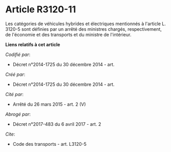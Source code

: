 # Article R3120-11

Les catégories de véhicules hybrides et électriques mentionnés à l'article L. 3120-5 sont définies par un arrêté des
ministres chargés, respectivement, de l'économie et des transports et du ministre de l'intérieur.

**Liens relatifs à cet article**

_Codifié par_:

  - Décret n°2014-1725 du 30 décembre 2014 - art.

_Créé par_:

  - Décret n°2014-1725 du 30 décembre 2014 - art.

_Cité par_:

  - Arrêté du 26 mars 2015 - art. 2 (V)

_Abrogé par_:

  - Décret n°2017-483 du 6 avril 2017 - art. 2

_Cite_:

  - Code des transports - art. L3120-5
